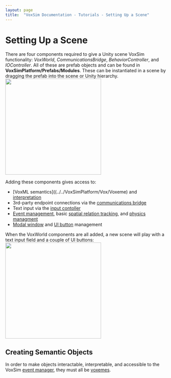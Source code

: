 ```yaml
---
layout: page
title:  "VoxSim Documentation - Tutorials - Setting Up a Scene"
---
```

# Setting Up a Scene
There are four components required to give a Unity scene VoxSim functionality: *VoxWorld*, *CommunicationsBridge*, *BehaviorController*, and *IOController*.  All of these are prefab objects and can be found in **VoxSimPlatform/Prefabs/Modules**.  These can be instantiated in a scene by dragging the prefab into the scene or Unity hierarchy.\
<img src="../../images/Setting-Up-a-Scene1.png" width="300">

Adding these components gives access to:
* [VoxML semantics]((../../VoxSimPlatform/Vox/Voxeme) and [interpretation](../../VoxSimPlatform/Core/Predicates)
* 3rd-party endpoint connections via the [communications bridge](../../VoxSimPlatform/Network/CommunicationsBridge)
* Text input via the [input contoller](../../VoxSimPlatform/Agent/InputController)
* [Event management](../../VoxSimPlatform/Core/EventManager), basic [spatial relation tracking](../../VoxSimPlatform/SpatialReasoning/RelationTracker), and [physics managment](../../VoxSimPlatform/CogPhysics/PhysicsPrimitives)
* [Modal window](../Modal-Windows) and [UI button](../UI-Buttons) management

When the VoxWorld components are all added, a new scene will play with a text input field and a couple of UI buttons:
<img src="../../images/Setting-Up-a-Scene2.png" width="300">

## Creating Semantic Objects
In order to make objects interactable, interpretable, and accessible to the VoxSim [event manager](../../VoxSimPlatform/Core/EventManager), they must all be [voxemes](../../VoxSimPlatform/Vox/Voxeme).
